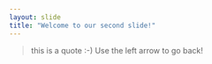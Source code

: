 ```yaml
---
layout: slide
title: "Welcome to our second slide!"
---
```

> this is a quote :-)
Use the left arrow to go back!
